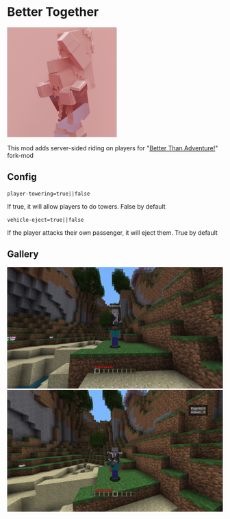 # Better Together

<img src="src/main/resources/icon.png" width="256" alt="">

This mod adds server-sided riding on players for "[Better Than Adventure!](https://www.betterthanadventure.net/)" fork-mod

## Config

```
player-towering=true||false
```
If true, it will allow players to do towers.
False by default
```
vehicle-eject=true||false
```
If the player attacks their own passenger, it will eject them.
True by default

## Gallery

<img src="gallery/vehicle-perspective.png" width="512" alt=""> 
<img src="gallery/passenger-perspective.png" width="512" alt="">
